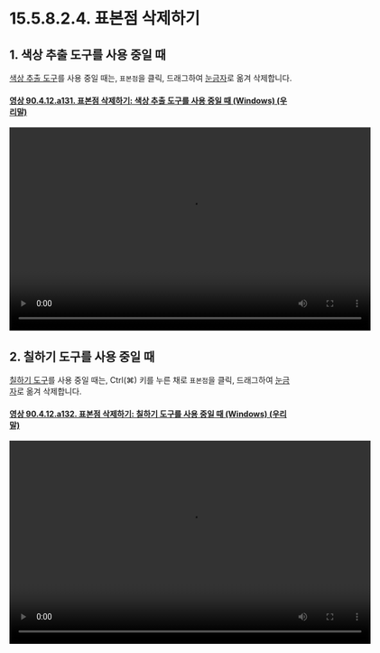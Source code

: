 # 15.5.8.2.4. 표본점 삭제하기

<a id="15-05-08-02-04-s1"></a>

## 1. 색상 추출 도구를 사용 중일 때
[색상 추출 도구](./14-05-03-00-color_picker.md)를 사용 중일 때는, `표본점`을 클릭, 드래그하여 [눈금자](./03-02-04-04-ruler.md)로 옮겨 삭제합니다.

<a id="90-04-12-a131"></a>

#### [영상 90.4.12.a131. 표본점 삭제하기: 색상 추출 도구를 사용 중일 때 (Windows) (우리말)](./90-04-0012-sample_points.md#90-04-12-a131)
<video controls="controls" width="640" height="360" src="https://github.com/user-attachments/assets/af38b73e-773c-4bbc-b04b-860d96915e60"></video>

<a id="15-05-08-02-04-s2"></a>

## 2. 칠하기 도구를 사용 중일 때
[칠하기 도구](./14-03-00-paint_tools.md)를 사용 중일 때는, Ctrl(⌘) 키를 누른 채로 `표본점`을 클릭, 드래그하여 [눈금자](./03-02-04-04-ruler.md)로 옮겨 삭제합니다.

<a id="90-04-12-a132"></a>

#### [영상 90.4.12.a132. 표본점 삭제하기: 칠하기 도구를 사용 중일 때 (Windows) (우리말)](./90-04-0012-sample_points.md#90-04-12-a132)
<video controls="controls" width="640" height="360" src="https://github.com/user-attachments/assets/37d94cdb-35b1-4b63-821e-f2171b8af94b"></video>
